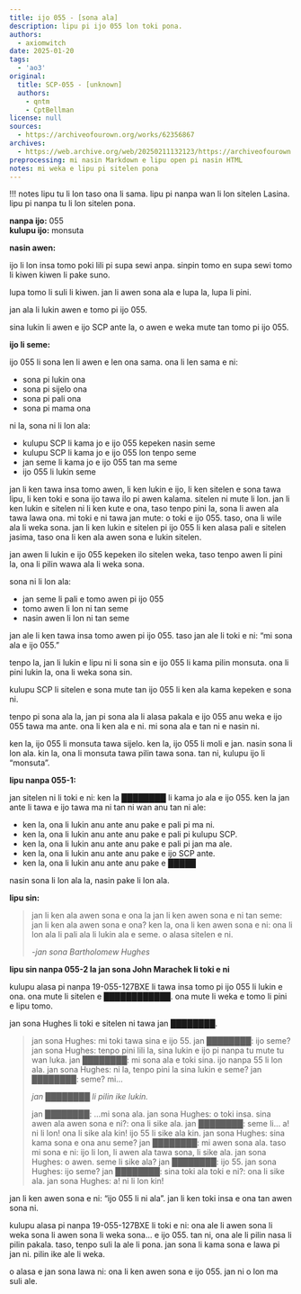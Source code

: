 ```yaml
---
title: ijo 055 - [sona ala]
description: lipu pi ijo 055 lon toki pona.
authors:
  - axiomwitch
date: 2025-01-20
tags:
  - 'ao3'
original:
  title: SCP-055 - [unknown]
  authors:
    - qntm
    - CptBellman
license: null
sources:
  - https://archiveofourown.org/works/62356867
archives:
  - https://web.archive.org/web/20250211132123/https://archiveofourown.org/works/62356867?view_full_work=true
preprocessing: mi nasin Markdown e lipu open pi nasin HTML
notes: mi weka e lipu pi sitelen pona
---
```


!!! notes
    lipu tu li lon taso ona li sama. lipu pi nanpa wan li lon sitelen Lasina. lipu pi nanpa tu li lon sitelen pona.

**nanpa ijo:** 055  
**kulupu ijo:** monsuta

**nasin awen:**

ijo li lon insa tomo poki lili pi supa sewi anpa. sinpin tomo en supa sewi tomo li kiwen kiwen li pake suno.

lupa tomo li suli li kiwen. jan li awen sona ala e lupa la, lupa li pini.

jan ala li lukin awen e tomo pi ijo 055.

sina lukin li awen e ijo SCP ante la, o awen e weka mute tan tomo pi ijo 055.

**ijo li seme:**

ijo 055 li sona len li awen e len ona sama. ona li len sama e ni:

- sona pi lukin ona
- sona pi sijelo ona
- sona pi pali ona
- sona pi mama ona

ni la, sona ni li lon ala:

- kulupu SCP li kama jo e ijo 055 kepeken nasin seme
- kulupu SCP li kama jo e ijo 055 lon tenpo seme
- jan seme li kama jo e ijo 055 tan ma seme
- ijo 055 li lukin seme

jan li ken tawa insa tomo awen, li ken lukin e ijo, li ken sitelen e sona tawa lipu, li ken toki e sona ijo tawa ilo pi awen kalama. sitelen ni mute li lon. jan li ken lukin e sitelen ni li ken kute e ona, taso tenpo pini la, sona li awen ala tawa lawa ona. mi toki e ni tawa jan mute: o toki e ijo 055. taso, ona li wile ala li weka sona. jan li ken lukin e sitelen pi ijo 055 li ken alasa pali e sitelen jasima, taso ona li ken ala awen sona e lukin sitelen.

jan awen li lukin e ijo 055 kepeken ilo sitelen weka, taso tenpo awen li pini la, ona li pilin wawa ala li weka sona.

sona ni li lon ala:

- jan seme li pali e tomo awen pi ijo 055
- tomo awen li lon ni tan seme
- nasin awen li lon ni tan seme

jan ale li ken tawa insa tomo awen pi ijo 055. taso jan ale li toki e ni: “mi sona ala e ijo 055.”

tenpo la, jan li lukin e lipu ni li sona sin e ijo 055 li kama pilin monsuta. ona li pini lukin la, ona li weka sona sin.

kulupu SCP li sitelen e sona mute tan ijo 055 li ken ala kama kepeken e sona ni.

tenpo pi sona ala la, jan pi sona ala li alasa pakala e ijo 055 anu weka e ijo 055 tawa ma ante. ona li ken ala e ni. mi sona ala e tan ni e nasin ni.

ken la, ijo 055 li monsuta tawa sijelo. ken la, ijo 055 li moli e jan. nasin sona li lon ala. kin la, ona li monsuta tawa pilin tawa sona. tan ni, kulupu ijo li “monsuta”.

**lipu nanpa 055-1:**

jan sitelen ni li toki e ni: ken la ████████ li kama jo ala e ijo 055. ken la jan ante li tawa e ijo tawa ma ni tan ni wan anu tan ni ale:

- ken la, ona li lukin anu ante anu pake e pali pi ma ni.
- ken la, ona li lukin anu ante anu pake e pali pi kulupu SCP.
- ken la, ona li lukin anu ante anu pake e pali pi jan ma ale.
- ken la, ona li lukin anu ante anu pake e ijo SCP ante.
- ken la, ona li lukin anu ante anu pake e █████

nasin sona li lon ala la, nasin pake li lon ala.

**lipu sin:**

> jan li ken ala awen sona e ona la jan li ken awen sona e ni tan seme: jan li ken ala awen sona e ona? ken la, ona li ken awen sona e ni: ona li lon ala li pali ala li lukin ala e seme. o alasa sitelen e ni.
>
> *-jan sona Bartholomew Hughes*

**lipu sin nanpa 055-2 la jan sona John Marachek li toki e ni**

kulupu alasa pi nanpa 19-055-127BXE li tawa insa tomo pi ijo 055 li lukin e ona. ona mute li sitelen e ████████████. ona mute li weka e tomo li pini e lipu tomo.

jan sona Hughes li toki e sitelen ni tawa jan ████████.
> jan sona Hughes: mi toki tawa sina e ijo 55.
> jan ████████: ijo seme?
> jan sona Hughes: tenpo pini lili la, sina lukin e ijo pi nanpa tu mute tu wan luka.
> jan ████████: mi sona ala e toki sina. ijo nanpa 55 li lon ala.
> jan sona Hughes: ni la, tenpo pini la sina lukin e seme?
> jan ████████: seme? mi…
>
> *jan ████████ li pilin ike lukin.*
>
> jan ████████: …mi sona ala.
> jan sona Hughes: o toki insa. sina awen ala awen sona e ni?: ona li sike ala.
> jan ████████: seme li… a! ni li lon! ona li sike ala kin! ijo 55 li sike ala kin.
> jan sona Hughes: sina kama sona e ona anu seme?
> jan ████████: mi awen sona ala. taso mi sona e ni: ijo li lon, li awen ala tawa sona, li sike ala.
> jan sona Hughes: o awen. seme li sike ala?
> jan ████████: ijo 55.
> jan sona Hughes: ijo seme?
> jan ████████: sina toki ala toki e ni?: ona li sike ala.
> jan sona Hughes: a! ni li lon kin!

jan li ken awen sona e ni: “ijo 055 li ni ala”. jan li ken toki insa e ona tan awen sona ni.

kulupu alasa pi nanpa 19-055-127BXE li toki e ni: ona ale li awen sona li weka sona li awen sona li weka sona… e ijo 055. tan ni, ona ale li pilin nasa li pilin pakala. taso, tenpo suli la ale li pona. jan sona li kama sona e lawa pi jan ni. pilin ike ale li weka.

o alasa e jan sona lawa ni: ona li ken awen sona e ijo 055. jan ni o lon ma suli ale.